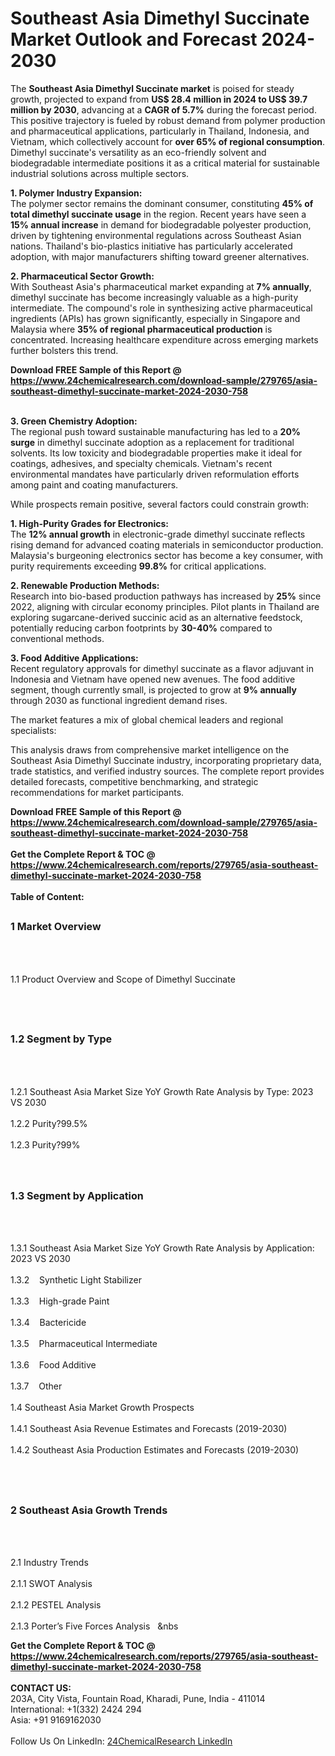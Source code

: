 <h1>Southeast Asia Dimethyl Succinate Market Outlook and Forecast 2024-2030</h1><p>The <strong>Southeast Asia Dimethyl Succinate market</strong> is poised for steady growth, projected to expand from <strong>US$ 28.4 million in 2024 to US$ 39.7 million by 2030</strong>, advancing at a <strong>CAGR of 5.7%</strong> during the forecast period. This positive trajectory is fueled by robust demand from polymer production and pharmaceutical applications, particularly in Thailand, Indonesia, and Vietnam, which collectively account for <strong>over 65% of regional consumption</strong>. Dimethyl succinate's versatility as an eco-friendly solvent and biodegradable intermediate positions it as a critical material for sustainable industrial solutions across multiple sectors.</p><p><strong>1. Polymer Industry Expansion:</strong><br>
The polymer sector remains the dominant consumer, constituting <strong>45% of total dimethyl succinate usage</strong> in the region. Recent years have seen a <strong>15% annual increase</strong> in demand for biodegradable polyester production, driven by tightening environmental regulations across Southeast Asian nations. Thailand's bio-plastics initiative has particularly accelerated adoption, with major manufacturers shifting toward greener alternatives.</p><p><strong>2. Pharmaceutical Sector Growth:</strong><br>
With Southeast Asia's pharmaceutical market expanding at <strong>7% annually</strong>, dimethyl succinate has become increasingly valuable as a high-purity intermediate. The compound's role in synthesizing active pharmaceutical ingredients (APIs) has grown significantly, especially in Singapore and Malaysia where <strong>35% of regional pharmaceutical production</strong> is concentrated. Increasing healthcare expenditure across emerging markets further bolsters this trend.</p><div><b>Download FREE Sample of this Report @ 
            <a href="https://www.24chemicalresearch.com/download-sample/279765/asia-southeast-dimethyl-succinate-market-2024-2030-758">
            https://www.24chemicalresearch.com/download-sample/279765/asia-southeast-dimethyl-succinate-market-2024-2030-758</a></b></div><br><p><strong>3. Green Chemistry Adoption:</strong><br>
The regional push toward sustainable manufacturing has led to a <strong>20% surge</strong> in dimethyl succinate adoption as a replacement for traditional solvents. Its low toxicity and biodegradable properties make it ideal for coatings, adhesives, and specialty chemicals. Vietnam's recent environmental mandates have particularly driven reformulation efforts among paint and coating manufacturers.</p><p>While prospects remain positive, several factors could constrain growth:</p><p><strong>1. High-Purity Grades for Electronics:</strong><br>
The <strong>12% annual growth</strong> in electronic-grade dimethyl succinate reflects rising demand for advanced coating materials in semiconductor production. Malaysia's burgeoning electronics sector has become a key consumer, with purity requirements exceeding <strong>99.8%</strong> for critical applications.</p><p><strong>2. Renewable Production Methods:</strong><br>
Research into bio-based production pathways has increased by <strong>25%</strong> since 2022, aligning with circular economy principles. Pilot plants in Thailand are exploring sugarcane-derived succinic acid as an alternative feedstock, potentially reducing carbon footprints by <strong>30-40%</strong> compared to conventional methods.</p><p><strong>3. Food Additive Applications:</strong><br>
Recent regulatory approvals for dimethyl succinate as a flavor adjuvant in Indonesia and Vietnam have opened new avenues. The food additive segment, though currently small, is projected to grow at <strong>9% annually</strong> through 2030 as functional ingredient demand rises.</p><p>The market features a mix of global chemical leaders and regional specialists:</p><p>This analysis draws from comprehensive market intelligence on the Southeast Asia Dimethyl Succinate industry, incorporating proprietary data, trade statistics, and verified industry sources. The complete report provides detailed forecasts, competitive benchmarking, and strategic recommendations for market participants.</p><div><b>Download FREE Sample of this Report @ 
            <a href="https://www.24chemicalresearch.com/download-sample/279765/asia-southeast-dimethyl-succinate-market-2024-2030-758">
            https://www.24chemicalresearch.com/download-sample/279765/asia-southeast-dimethyl-succinate-market-2024-2030-758</a></b></div><br><div><b>Get the Complete Report & TOC @ 
            <a href="https://www.24chemicalresearch.com/reports/279765/asia-southeast-dimethyl-succinate-market-2024-2030-758">
            https://www.24chemicalresearch.com/reports/279765/asia-southeast-dimethyl-succinate-market-2024-2030-758</a></b></div><br>
            <b>Table of Content:</b><p><h2><span style="font-size:16px"><strong>1 Market Overview&nbsp;&nbsp; &nbsp;</strong></span></h2><br />
<br />
<p>1.1 Product Overview and Scope of Dimethyl Succinate&nbsp;</p><br />
<br />
<h2><strong><span style="font-size:16px">1.2 Segment by Type&nbsp;&nbsp; &nbsp;</span></strong></h2><br />
<br />
<p>1.2.1 Southeast Asia Market Size YoY Growth Rate Analysis by Type: 2023 VS 2030&nbsp;&nbsp; &nbsp;<br /><br />
1.2.2 Purity?99.5%&nbsp;&nbsp; &nbsp;<br /><br />
1.2.3 Purity?99%<br /><br />
<br />
<h2><span style="font-size:16px"><strong>1.3 Segment by Application&nbsp;&nbsp;</strong></span></h2><br />
<br />
<p>1.3.1 Southeast Asia Market Size YoY Growth Rate Analysis by Application: 2023 VS 2030&nbsp;&nbsp; &nbsp;<br /><br />
1.3.2&nbsp;&nbsp; &nbsp;Synthetic Light Stabilizer<br /><br />
1.3.3&nbsp;&nbsp; &nbsp;High-grade Paint<br /><br />
1.3.4&nbsp;&nbsp; &nbsp;Bactericide<br /><br />
1.3.5&nbsp;&nbsp; &nbsp;Pharmaceutical Intermediate<br /><br />
1.3.6&nbsp;&nbsp; &nbsp;Food Additive<br /><br />
1.3.7&nbsp;&nbsp; &nbsp;Other<br /><br />
1.4 Southeast Asia Market Growth Prospects&nbsp;&nbsp; &nbsp;<br /><br />
1.4.1 Southeast Asia Revenue Estimates and Forecasts (2019-2030)&nbsp;&nbsp; &nbsp;<br /><br />
1.4.2 Southeast Asia Production Estimates and Forecasts (2019-2030)&nbsp;&nbsp;</p><br />
<br />
<h2><span style="font-size:16px"><strong>2 Southeast Asia Growth Trends&nbsp;&nbsp; &nbsp;</strong></span></h2><br />
<br />
<p>2.1 Industry Trends&nbsp;&nbsp; &nbsp;<br /><br />
2.1.1 SWOT Analysis&nbsp;&nbsp; &nbsp;<br /><br />
2.1.2 PESTEL Analysis&nbsp;&nbsp; &nbsp;<br /><br />
2.1.3 Porter&rsquo;s Five Forces Analysis&nbsp;&nbsp; &nbs</p><div><b>Get the Complete Report & TOC @ 
            <a href="https://www.24chemicalresearch.com/reports/279765/asia-southeast-dimethyl-succinate-market-2024-2030-758">
            https://www.24chemicalresearch.com/reports/279765/asia-southeast-dimethyl-succinate-market-2024-2030-758</a></b></div><br><b>CONTACT US:</b><br>
            203A, City Vista, Fountain Road, Kharadi, Pune, India - 411014<br>
            International: +1(332) 2424 294<br>
            Asia: +91 9169162030 <br><br>
            Follow Us On LinkedIn: <a href="https://www.linkedin.com/company/24chemicalresearch/">24ChemicalResearch LinkedIn</a>